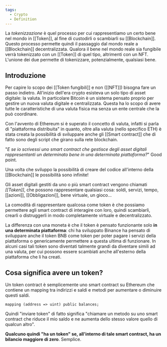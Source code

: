 ```yaml
---
tags:
  - Crypto
  - Definition
---
```

La _tokenizzazione_ è quel processo per cui rappresentiamo un certo bene nel mondo in [[Token]], al fine di custodirli o scambiarli su [[Blockchain]]. Questo processo permette quindi il passaggio dal mondo reale a [[Blockchain]] decentralizzata. Qualora il bene nel mondo reale sia fungibile verrà tokenizzato con un [[Token]] di quel tipo, altrimenti con un NFT.
L'unione dei due permette di tokenizzare, potenzialmente, qualsiasi bene.

## Introduzione
Per capire lo scopo dei [[Token fungibili]] e non ([[NFT]]) bisogna fare un passo indietro. All'inizio dell'era crypto esisteva un solo tipo di asset digitale: la valuta. In particolare Bitcoin è un sistema pensato proprio per gestire un nuova valuta digitale e centralizzata. Questa ha lo scopo di avere tutte le caratteristiche di una valuta fisica ma senza un ente centrale che la può coordinare.

Con l'avvento di Ethereum si è superato il concetto di valuta, infatti si parla di "piattaforma distribuita" in quanto, oltre alla valuta (nello specifico ETH) è stata creata la possibilità di sviluppare anche gli [[Smart contract]] che di fatto sono degli script che girano sulla rete blockchain.

"_E se io scrivessi uno smart contract che gestisce degli asset digitali rappresentanti un determinato bene in una determinata piattaforma?_" Good point.

Una volta che sviluppo la possibilità di creare del codice all'interno della [[Blockchain]] le possibilità sono infinite!

Gli asset digitali gestiti da uno o più smart contract vengono chiamati _[[Token]]_, che possono rappresentare qualsiasi cosa: soldi, servizi, tempo, [[azioni]], [[Obbligazioni]], bene virtuale, un gioco…

La comodità di rappresentare qualcosa come token è che possiamo permettere agli smart contract di interagire con loro, quindi scambiarli, crearli o distruggerli in modo completamente virtuale e decentralizzato.

La differenza con una moneta è che il token è pensato funzionante solo **in una determinata piattaforma**: chi ha sviluppato Binance ha pensato di sviluppare anche il token BNB come token per poter pagare i servizi della piattaforma o genericamente permettere a questa ultima di funzionare. In alcuni casi tali token sono diventati talmente grandi da diventare simili ad una valuta, per cui possono essere scambiati anche all'esterno della piattaforma che li ha creati.


## Cosa significa avere un token?

Un token contract è semplicemente uno smart contract su Ethereum che contiene un mapping tra indirizzi e saldi e metodi per aumentare o diminuire questi saldi.
```CSharp
mapping (address => uint) public balances;
```

Quindi "inviare token" di fatto significa "chiamare un metodo su uno smart contract che riduce il mio saldo e ne aumenta dello stesso valore quello di qualcun altro".

**Qualcuno quindi "ha un token" se, all'interno di tale smart contract, ha un bilancio maggiore di zero**. Semplice.